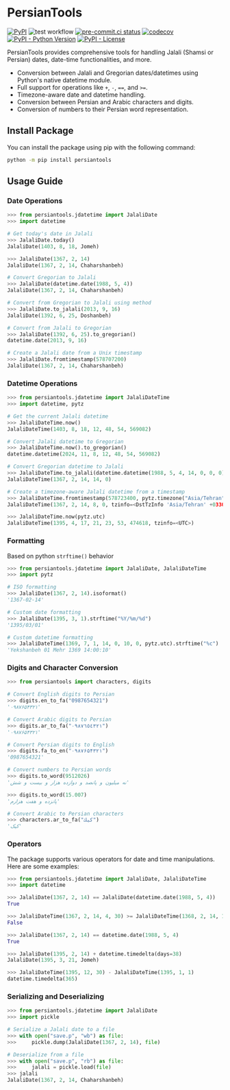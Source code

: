 # PersianTools

[![PyPI](https://img.shields.io/pypi/v/persiantools.svg)](https://pypi.org/project/persiantools/)
![test workflow](https://github.com/majiidd/persiantools/actions/workflows/ci.yml/badge.svg)
[![pre-commit.ci status](https://results.pre-commit.ci/badge/github/majiidd/persiantools/master.svg)](https://results.pre-commit.ci/latest/github/majiidd/persiantools/master)
[![codecov](https://codecov.io/gh/majiidd/persiantools/branch/master/graph/badge.svg?token=Q990VL6FGW)](https://codecov.io/gh/majiidd/persiantools)
[![PyPI - Python Version](https://img.shields.io/pypi/pyversions/persiantools.svg)](https://pypi.org/project/persiantools/)
[![PyPI - License](https://img.shields.io/pypi/l/persiantools.svg)](https://pypi.org/project/persiantools/)

PersianTools provides comprehensive tools for handling Jalali (Shamsi or Persian) dates, date-time functionalities, and more.
- Conversion between Jalali and Gregorian dates/datetimes using Python's native datetime module.
- Full support for operations like `+`, `-`, `==`, and `>=`.
- Timezone-aware date and datetime handling.
- Conversion between Persian and Arabic characters and digits.
- Conversion of numbers to their Persian word representation.

## Install Package
You can install the package using pip with the following command:
```bash
python -m pip install persiantools
```

## Usage Guide

### Date Operations

```python
>>> from persiantools.jdatetime import JalaliDate
>>> import datetime

# Get today's date in Jalali
>>> JalaliDate.today()
JalaliDate(1403, 8, 18, Jomeh)

>>> JalaliDate(1367, 2, 14)
JalaliDate(1367, 2, 14, Chaharshanbeh)

# Convert Gregorian to Jalali
>>> JalaliDate(datetime.date(1988, 5, 4))
JalaliDate(1367, 2, 14, Chaharshanbeh)

# Convert from Gregorian to Jalali using method
>>> JalaliDate.to_jalali(2013, 9, 16)
JalaliDate(1392, 6, 25, Doshanbeh)

# Convert from Jalali to Gregorian
>>> JalaliDate(1392, 6, 25).to_gregorian()
datetime.date(2013, 9, 16)

# Create a Jalali date from a Unix timestamp
>>> JalaliDate.fromtimestamp(578707200)
JalaliDate(1367, 2, 14, Chaharshanbeh)
```

### Datetime Operations

```python
>>> from persiantools.jdatetime import JalaliDateTime
>>> import datetime, pytz

# Get the current Jalali datetime
>>> JalaliDateTime.now()
JalaliDateTime(1403, 8, 18, 12, 48, 54, 569082)

# Convert Jalali datetime to Gregorian
>>> JalaliDateTime.now().to_gregorian()
datetime.datetime(2024, 11, 8, 12, 48, 54, 569082)

# Convert Gregorian datetime to Jalali
>>> JalaliDateTime.to_jalali(datetime.datetime(1988, 5, 4, 14, 0, 0, 0))
JalaliDateTime(1367, 2, 14, 14, 0)

# Create a timezone-aware Jalali datetime from a timestamp
>>> JalaliDateTime.fromtimestamp(578723400, pytz.timezone("Asia/Tehran"))
JalaliDateTime(1367, 2, 14, 8, 0, tzinfo=<DstTzInfo 'Asia/Tehran' +0330+3:30:00 STD>)

>>> JalaliDateTime.now(pytz.utc)
JalaliDateTime(1395, 4, 17, 21, 23, 53, 474618, tzinfo=<UTC>)
```

### Formatting

Based on python `strftime()` behavior

```python
>>> from persiantools.jdatetime import JalaliDate, JalaliDateTime
>>> import pytz

# ISO formatting
>>> JalaliDate(1367, 2, 14).isoformat()
'1367-02-14'

# Custom date formatting
>>> JalaliDate(1395, 3, 1).strftime("%Y/%m/%d")
'1395/03/01'

# Custom datetime formatting
>>> JalaliDateTime(1369, 7, 1, 14, 0, 10, 0, pytz.utc).strftime("%c")
'Yekshanbeh 01 Mehr 1369 14:00:10'
```

### Digits and Character Conversion

```python
>>> from persiantools import characters, digits

# Convert English digits to Persian
>>> digits.en_to_fa("0987654321")
'۰۹۸۷۶۵۴۳۲۱'

# Convert Arabic digits to Persian
>>> digits.ar_to_fa("٠٩٨٧٦٥٤٣٢١")
'۰۹۸۷۶۵۴۳۲۱'

# Convert Persian digits to English
>>> digits.fa_to_en("۰۹۸۷۶۵۴۳۲۱")
'0987654321'

# Convert numbers to Persian words
>>> digits.to_word(9512026)
'نه میلیون و پانصد و دوازده هزار و بیست و شش'

>>> digits.to_word(15.007)
'پانزده و هفت هزارم'

# Convert Arabic to Persian characters
>>> characters.ar_to_fa("كيك")
'کیک'
```

### Operators
The package supports various operators for date and time manipulations. Here are some examples:
```python
>>> from persiantools.jdatetime import JalaliDate, JalaliDateTime
>>> import datetime

>>> JalaliDate(1367, 2, 14) == JalaliDate(datetime.date(1988, 5, 4))
True

>>> JalaliDateTime(1367, 2, 14, 4, 30) >= JalaliDateTime(1368, 2, 14, 1, 0)
False

>>> JalaliDate(1367, 2, 14) == datetime.date(1988, 5, 4)
True

>>> JalaliDate(1395, 2, 14) + datetime.timedelta(days=38)
JalaliDate(1395, 3, 21, Jomeh)

>>> JalaliDateTime(1395, 12, 30) - JalaliDateTime(1395, 1, 1)
datetime.timedelta(365)
```

### Serializing and Deserializing

```python
>>> from persiantools.jdatetime import JalaliDate
>>> import pickle

# Serialize a Jalali date to a file
>>> with open("save.p", "wb") as file:
>>>     pickle.dump(JalaliDate(1367, 2, 14), file)

# Deserialize from a file
>>> with open("save.p", "rb") as file:
>>>     jalali = pickle.load(file)
>>> jalali
JalaliDate(1367, 2, 14, Chaharshanbeh)
```
